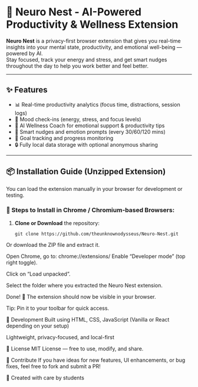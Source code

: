 # 🧠 Neuro Nest - AI-Powered Productivity & Wellness Extension

**Neuro Nest** is a privacy-first browser extension that gives you real-time insights into your mental state, productivity, and emotional well-being — powered by AI.  
Stay focused, track your energy and stress, and get smart nudges throughout the day to help you work better and feel better.

---

## ✨ Features

- 📊 Real-time productivity analytics (focus time, distractions, session logs)
- 💬 Mood check-ins (energy, stress, and focus levels)
- 🧘 AI Wellness Coach for emotional support & productivity tips
- 🔔 Smart nudges and emotion prompts (every 30/60/120 mins)
- 🎯 Goal tracking and progress monitoring
- 🔒 Fully local data storage with optional anonymous sharing

---

## 📦 Installation Guide (Unzipped Extension)

You can load the extension manually in your browser for development or testing.

### 🔧 Steps to Install in Chrome / Chromium-based Browsers:

1. **Clone or Download** the repository:
   ```
   git clone https://github.com/theunknownodysseus/Neuro-Nest.git
Or download the ZIP file and extract it.

Open Chrome, go to:
chrome://extensions/
Enable “Developer mode” (top right toggle).

Click on “Load unpacked”.

Select the folder where you extracted the Neuro Nest extension.

Done! 🎉 The extension should now be visible in your browser.

Tip: Pin it to your toolbar for quick access.

🚧 Development
Built using HTML, CSS, JavaScript (Vanilla or React depending on your setup)

Lightweight, privacy-focused, and local-first

📄 License
MIT License — free to use, modify, and share.

🙌 Contribute
If you have ideas for new features, UI enhancements, or bug fixes, feel free to fork and submit a PR!

🤍 Created with care by students

